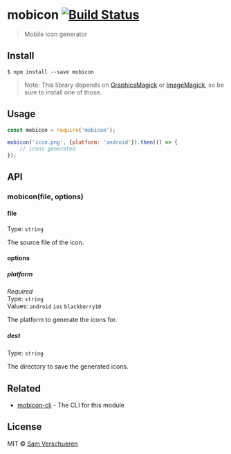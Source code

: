 # mobicon [![Build Status](https://travis-ci.org/SamVerschueren/mobicon.svg?branch=master)](https://travis-ci.org/SamVerschueren/mobicon)

> Mobile icon generator


## Install

```
$ npm install --save mobicon
```

> Note: This library depends on [GraphicsMagick](http://www.graphicsmagick.org/) or [ImageMagick](http://www.imagemagick.org/), so be sure to install one of those.


## Usage

```js
const mobicon = require('mobicon');

mobicon('icon.png', {platform: 'android'}).then(() => {
    // icons generated
});
```


## API

### mobicon(file, options)

#### file

Type: `string`

The source file of the icon.

#### options

##### platform

*Required*  
Type: `string`  
Values: `android` `ios` `blackberry10`

The platform to generate the icons for.

##### dest

Type: `string`

The directory to save the generated icons.


## Related

- [mobicon-cli](https://github.com/SamVerschueren/mobicon-cli) - The CLI for this module


## License

MIT © [Sam Verschueren](http://github.com/SamVerschueren)
